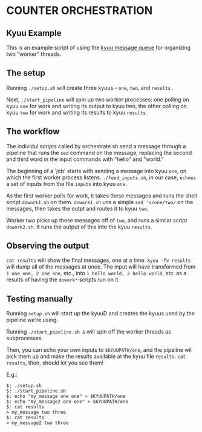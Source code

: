 # COUNTER ORCHESTRATION

## Kyuu Example

This is an example script of using the 
[kyuu message queue](https://github.com/marzhall/kyuu)
for organizing two "worker" threads.

## The setup

Running `./setup.sh` will create three kyuus - `one`,
`two`, and `results.`

Next, `./start_pipeline` will spin up two worker processes:
one polling on kyuu `one` for work and writing its output
to kyuu two, the other polling on kyuu `two` for work and
writing its results to kyuu `results`.

## The workflow

The individul scripts called by orchestrate.sh send a message
through a pipeline that runs the `sed` command on the message,
replacing the second and third word in the input commands with
"hello" and "world."

The beginning of a 'job' starts with sending a message into
kyuu `one`, on which the first worker process listens.
`./feed_inputs.sh`, in our case, `echoes` a set of inputs
from the file `inputs` into kyuu `one.`

As the first worker polls for work, it takes these messages
and runs the shell script `dowork1.sh` on them. `dowork1.sh`
uns a simple `sed 's/one/two/` on the messages, then takes
the outpt and routes it to kyuu `two`.

Worker two picks up these messages off of `two`, and runs a
similar script `dowork2.sh`. It runs the output of this into
the kyuu `results`.

## Observing the output

`cat results` will show the final messages, one at a time.
`kyuu -fv results` will dump all of the messages at once.
The input will have transformed from `1 one one, 2 one one`,
etc., into `1 hello world, 2 hello world`, etc. as a results
of having the `dowork*` scripts run on it.

## Testing manually

Running `setup.sh` will start up the kyuuD and creates the
kyuus used by the pipeline we're using.

Running `./start_pipeline.sh &` will spin off the worker
threads as subprocesses.

Then, you can echo your own inputs to `$KYUUPATH/one`, and
the pipeline wil pick them up and make the results available
at the kyuu file `results`. `cat results`, then, should let
you see them!

E.g.:

    $: ./setup.sh
    $: ./start_pipeline.sh
    $: echo "my_message one one" > $KYUUPATH/one
    $: echo "my_message2 one one" > $KYUUPATH/one
    $: cat results
    > my_message two three
    $: cat results
    > my_message2 two three
